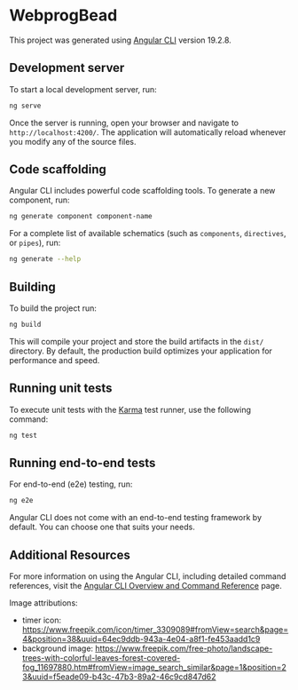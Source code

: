 # WebprogBead

This project was generated using [Angular CLI](https://github.com/angular/angular-cli) version 19.2.8.

## Development server

To start a local development server, run:

```bash
ng serve
```

Once the server is running, open your browser and navigate to `http://localhost:4200/`. The application will automatically reload whenever you modify any of the source files.

## Code scaffolding

Angular CLI includes powerful code scaffolding tools. To generate a new component, run:

```bash
ng generate component component-name
```

For a complete list of available schematics (such as `components`, `directives`, or `pipes`), run:

```bash
ng generate --help
```

## Building

To build the project run:

```bash
ng build
```

This will compile your project and store the build artifacts in the `dist/` directory. By default, the production build optimizes your application for performance and speed.

## Running unit tests

To execute unit tests with the [Karma](https://karma-runner.github.io) test runner, use the following command:

```bash
ng test
```

## Running end-to-end tests

For end-to-end (e2e) testing, run:

```bash
ng e2e
```

Angular CLI does not come with an end-to-end testing framework by default. You can choose one that suits your needs.

## Additional Resources

For more information on using the Angular CLI, including detailed command references, visit the [Angular CLI Overview and Command Reference](https://angular.dev/tools/cli) page.




Image attributions:
- timer icon: https://www.freepik.com/icon/timer_3309089#fromView=search&page=4&position=38&uuid=64ec9ddb-943a-4e04-a8f1-fe453aadd1c9
- background image: https://www.freepik.com/free-photo/landscape-trees-with-colorful-leaves-forest-covered-fog_11697880.htm#fromView=image_search_similar&page=1&position=23&uuid=f5eade09-b43c-47b3-89a2-46c9cd847d62